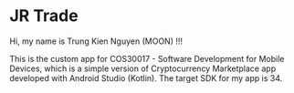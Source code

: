 # JR Trade

Hi, my name is Trung Kien Nguyen (MOON) !!!

This is the custom app for COS30017 - Software Development for Mobile Devices, which is a simple version of Cryptocurrency Marketplace app developed with Android Studio (Kotlin).
The target SDK for my app is 34.
